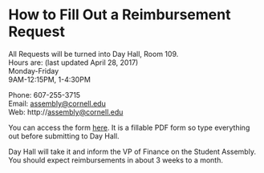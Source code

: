 # How to Fill Out a Reimbursement Request

All Requests will be turned into Day Hall, Room 109.  
Hours are: (last updated April 28, 2017)  
Monday-Friday  
9AM-12:15PM, 1-4:30PM  

Phone: 607-255-3715  
Email: assembly@cornell.edu  
Web: http://assembly@cornell.edu

You can access the form [here](http://assembly.cornell.edu/uploads/Main/20120912_assemblies_reimbursement_request.pdf). It is a fillable PDF form so type everything out before submitting to Day Hall.

Day Hall will take it and inform the VP of Finance on the Student Assembly. You should expect reimbursements in about 3 weeks to a month.
